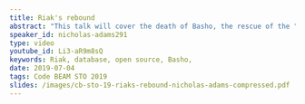 ```yaml
---
title: Riak's rebound
abstract: "This talk will cover the death of Basho, the rescue of the ""Enterprise Edition"" and dead code, and the resurgence of Riak as a viable distributed NoSQL database and cloud storage service thanks to an active development community
speaker_id: nicholas-adams291
type: video
youtube_id: Li3-aR9m8sQ
keywords: Riak, database, open source, Basho,
date: 2019-07-04
tags: Code BEAM STO 2019
slides: /images/cb-sto-19-riaks-rebound-nicholas-adams-compressed.pdf
---
```



